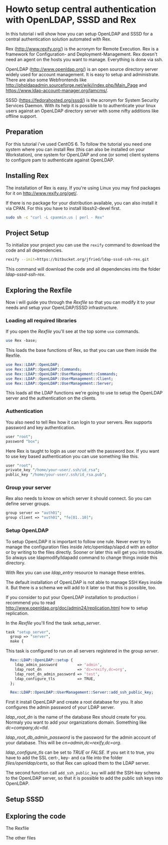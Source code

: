 # Howto setup central authentication with OpenLDAP, SSSD and Rex

In this tutorial i will show how you can setup OpenLDAP and SSSD for a central authentication solution automated with Rex.

Rex (http://www.rexify.org/) is the acronym for Remote Execution. Rex is a framework for Configuration- and Deployment-Management. Rex doesn't need an agent on the hosts you want to manage. Everything is done via ssh.

OpenLDAP (http://www.openldap.org/) is an open source directory server widely used for account management. It is easy to setup and administrate. There are also some Webfrontends like http://phpldapadmin.sourceforge.net/wiki/index.php/Main_Page and https://www.ldap-account-manager.org/lamcms/.

SSSD (https://fedorahosted.org/sssd/) is the acronym for System Security Services Daemon. With its help it is possible to to authenticate your linux users against an OpenLDAP directory server with some nifty additions like offline support.

## Preparation

For this tutorial i've used CentOS 6. To follow the tutorial you need one system where you can install Rex (this can also be installed on your Workstation), one system for OpenLDAP and one (or some) client systems to configure pam to authenticate against OpenLDAP.


## Installing Rex

The installation of Rex is easy. If you're using Linux you may find packages for it on http://www.rexify.org/get/.

If there is no package for your distribution available, you can also install it via CPAN. For this you have to install libssh2-devel first.

```bash
sudo sh -c "curl -L cpanmin.us | perl - Rex"
```

## Project Setup

To initialize your project you can use the ```rexify``` command to download the code and all dependencies.

```bash
rexify --init=https://bitbucket.org/jfried/ldap-sssd-ssh-rex.git
```

This command will download the code and all dependencies into the folder *ldap-sssd-ssh-rex*.

## Exploring the Rexfile

Now i will guide you through the *Rexfile* so that you can modify it to your needs and setup your OpenLDAP/SSSD infrastructure.

### Loading all required libraries

If you open the *Rexfile* you'll see at the top some ```use``` commands.

```perl
use Rex -base;
```

This loads the base functions of Rex, so that you can use them inside the Rexfile.

```perl
use Rex::LDAP::OpenLDAP;
use Rex::LDAP::OpenLDAP::Commands;
use Rex::LDAP::OpenLDAP::UserManagement::Commands;
use Rex::LDAP::OpenLDAP::UserManagement::Client;
use Rex::LDAP::OpenLDAP::UserManagement::Server;
```

This loads all the LDAP functions we're going to use to setup the OpenLDAP server and the authentication on the clients.


### Authentication

You also need to tell Rex how it can login to your servers. Rex supports password and key authentication.

```perl
user "root";
password "box";
```

Here Rex is taught to login as user *root* with the password *box*. If you want to use key based authentication you can use something like this.

```perl
user "root";
private_key "/home/your-user/.ssh/id_rsa";
public_key "/home/your-user/.ssh/id_rsa.pub";
```

### Group your server

Rex also needs to know on which server it should connect. So you can define server groups.

```perl
group server => "auth01";
group client => "auth01", "fe[01..10]";
```


### Setup OpenLDAP

To setup OpenLDAP it is important to follow one rule. Never ever try to manage the configuration files inside /etc/openldap/slapd.d with an editor or by writing to the files directly. Sooner or later this will get you into trouble. So always use ldapmodify/ldapadd command to change things inside this directory.

With Rex you can use *ldap_entry* resource to manage these entries.

The default installation of OpenLDAP is not able to manage SSH Keys inside it. But there is a schema we will add to it later so that this is possible, too.

If you consider to put your OpenLDAP installation to production i recommend you to read http://www.openldap.org/doc/admin24/replication.html how to setup replication.

In the *Rexfile* you'll find the task *setup_server*.

```perl
task "setup_server",
  group => "server",
  make {
```

This task is configured to run on all servers registered in the group *server*.

```perl
  Rex::LDAP::OpenLDAP::setup {
    ldap_admin_password         => 'admin',
    ldap_root_dn                => 'dc=rexify,dc=org',
    ldap_root_dn_admin_password => 'test',
    ldap_configure_tls          => TRUE,
  };

  Rex::LDAP::OpenLDAP::UserManagement::Server::add_ssh_public_key;

```

First it install OpenLDAP and create a root database for you. It also configures the admin password of your LDAP server.

*ldap_root_dn* is the name of the database Rex should create for you. Normaly you want to add your organizations domain. Something like *dc=company,dc=tld*.

*ldap_root_db_admin_password* is the password for the admin account of your database. This will be *cn=admin,dc=rexify,dc=org*.

*ldap_configure_tls* can be set to *TRUE* or *FALSE*. If you set it to true, you have to add the SSL cert-, key- and ca file into the folder *files/openldap/certs*, so that Rex can upload them to the LDAP server.

The second function call ```add_ssh_public_key``` will add the SSH-key schema to the OpenLDAP server, so that it is possible to add the public ssh keys into OpenLDAP.

## Setup SSSD


## Exploring the code

The Rexfile

The other files
